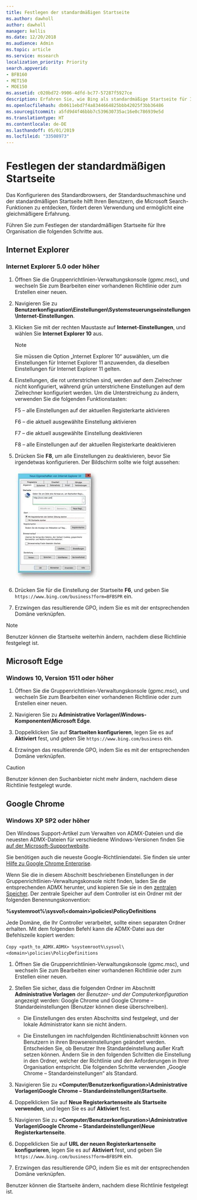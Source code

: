 ```yaml
---
title: Festlegen der standardmäßigen Startseite
ms.author: dawholl
author: dawholl
manager: kellis
ms.date: 12/20/2018
ms.audience: Admin
ms.topic: article
ms.service: mssearch
localization_priority: Priority
search.appverid:
- BFB160
- MET150
- MOE150
ms.assetid: c020bd72-9906-4dfd-bc77-57287f5927ce
description: Erfahren Sie, wie Bing als standardmäßige Startseite für Ihr Unternehmen mit Microsoft Search festlegen.
ms.openlocfilehash: db0611ebd7f4a8344664825bbb42025f3bb36486
ms.sourcegitcommit: a5fd9d4f46bbb7c539630735ac16e0c786939e5d
ms.translationtype: HT
ms.contentlocale: de-DE
ms.lasthandoff: 05/01/2019
ms.locfileid: "33508973"
---
```

# <a name="set-default-homepage"></a>Festlegen der standardmäßigen Startseite

Das Konfigurieren des Standardbrowsers, der Standardsuchmaschine und der standardmäßigen Startseite hilft Ihren Benutzern, die Microsoft Search-Funktionen zu entdecken, fördert deren Verwendung und ermöglicht eine gleichmäßigere Erfahrung.
  
Führen Sie zum Festlegen der standardmäßigen Startseite für Ihre Organisation die folgenden Schritte aus.
  
## <a name="internet-explorer"></a>Internet Explorer

### <a name="internet-explorer-50-or-later"></a>Internet Explorer 5.0 oder höher

1. Öffnen Sie die Gruppenrichtlinien-Verwaltungskonsole (gpmc.msc), und wechseln Sie zum Bearbeiten einer vorhandenen Richtlinie oder zum Erstellen einer neuen.
    
2. Navigieren Sie zu **Benutzerkonfiguration\Einstellungen\Systemsteuerungseinstellungen\Internet-Einstellungen**.
    
3. Klicken Sie mit der rechten Maustaste auf **Internet-Einstellungen**, und wählen Sie **Internet Explorer 10** aus.
    
    > [!NOTE]
    > Sie müssen die Option „Internet Explorer 10“ auswählen, um die Einstellungen für Internet Explorer 11 anzuwenden, da dieselben Einstellungen für Internet Explorer 11 gelten. 
  
4. Einstellungen, die rot unterstrichen sind, werden auf dem Zielrechner nicht konfiguriert, während grün unterstrichene Einstellungen auf dem Zielrechner konfiguriert werden. Um die Unterstreichung zu ändern, verwenden Sie die folgenden Funktionstasten:
    
    F5 – alle Einstellungen auf der aktuellen Registerkarte aktivieren
    
    F6 – die aktuell ausgewählte Einstellung aktivieren
    
    F7 – die aktuell ausgewählte Einstellung deaktivieren
    
    F8 – alle Einstellungen auf der aktuellen Registerkarte deaktivieren
    
5. Drücken Sie **F8**, um alle Einstellungen zu deaktivieren, bevor Sie irgendetwas konfigurieren. Der Bildschirm sollte wie folgt aussehen: 
    
    ![Eigenschaftendialogfeld von Internet Explorer 10](media/2fd55755-5007-4e33-a795-c42ce2fcef4a.jpg)
  
6. Drücken Sie für die Einstellung der Startseite **F6**, und geben Sie `https://www.bing.com/business?form=BFBSPR` ein.
    
7. Erzwingen das resultierende GPO, indem Sie es mit der entsprechenden Domäne verknüpfen.
    
> [!NOTE]
> Benutzer können die Startseite weiterhin ändern, nachdem diese Richtlinie festgelegt ist. 
  
## <a name="microsoft-edge"></a>Microsoft Edge

### <a name="windows-10-version-1511-or-later"></a>Windows 10, Version 1511 oder höher

1. Öffnen Sie die Gruppenrichtlinien-Verwaltungskonsole (gpmc.msc), und wechseln Sie zum Bearbeiten einer vorhandenen Richtlinie oder zum Erstellen einer neuen.
    
2. Navigieren Sie zu **Administrative Vorlagen\Windows-Komponenten\Microsoft Edge**.
    
1. Doppelklicken Sie auf **Startseiten konfigurieren**, legen Sie es auf **Aktiviert** fest, und geben Sie `https://www.bing.com/business` ein.
    
3. Erzwingen das resultierende GPO, indem Sie es mit der entsprechenden Domäne verknüpfen.
    
> [!CAUTION]
> Benutzer können den Suchanbieter nicht mehr ändern, nachdem diese Richtlinie festgelegt wurde. 
  
## <a name="google-chrome"></a>Google Chrome

### <a name="windows-xp-sp2-or-later"></a>Windows XP SP2 oder höher

Den Windows Support-Artikel zum Verwalten von ADMX-Dateien und die neuesten ADMX-Dateien für verschiedene Windows-Versionen finden Sie [auf der Microsoft-Supportwebsite](https://support.microsoft.com/de-DE/help/3087759/how-to-create-and-manage-the-central-store-for-group-policy-administra).

Sie benötigen auch die neueste Google-Richtliniendatei. Sie finden sie unter [Hilfe zu Google Chrome Enterprise](https://support.google.com/chrome/a/answer/187202).
  
Wenn Sie die in diesem Abschnitt beschriebenen Einstellungen in der Gruppenrichtlinien-Verwaltungskonsole nicht finden, laden Sie die entsprechenden ADMX herunter, und kopieren Sie sie in den [zentralen Speicher](https://docs.microsoft.com/de-DE/previous-versions/windows/it-pro/windows-vista/cc748955%28v%3dws.10%29). Der zentrale Speicher auf dem Controller ist ein Ordner mit der folgenden Benennungskonvention:
  
 **%systemroot%\sysvol\\<domain\>\policies\PolicyDefinitions**
  
Jede Domäne, die Ihr Controller verarbeitet, sollte einen separaten Ordner erhalten. Mit dem folgenden Befehl kann die ADMX-Datei aus der Befehlszeile kopiert werden:
  
 `Copy <path_to_ADMX.ADMX> %systemroot%\sysvol\<domain>\policies\PolicyDefinitions`
  
1. Öffnen Sie die Gruppenrichtlinien-Verwaltungskonsole (gpmc.msc), und wechseln Sie zum Bearbeiten einer vorhandenen Richtlinie oder zum Erstellen einer neuen.
    
2. Stellen Sie sicher, dass die folgenden Ordner im Abschnitt **Administrative Vorlagen** der *Benutzer- und der Computerkonfiguration* angezeigt werden: Google Chrome und Google Chrome – Standardeinstellungen (Benutzer können diese überschreiben).
    
   - Die Einstellungen des ersten Abschnitts sind festgelegt, und der lokale Administrator kann sie nicht ändern.
    
   - Die Einstellungen im nachfolgenden Richtlinienabschnitt können von Benutzern in ihren Browsereinstellungen geändert werden. Entscheiden Sie, ob Benutzer Ihre Standardeinstellung außer Kraft setzen können. Ändern Sie in den folgenden Schritten die Einstellung in den Ordner, welcher der Richtlinie und den Anforderungen in Ihrer Organisation entspricht. Die folgenden Schritte verwenden „Google Chrome – Standardeinstellungen“ als Standard.
    
3. Navigieren Sie zu **&lt;Computer/Benutzerkonfiguration&gt;\Administrative Vorlagen\Google Chrome – Standardeinstellungen\Startseite**.
    
4. Doppelklicken Sie auf **Neue Registerkartenseite als Startseite verwenden**, und legen Sie es auf **Aktiviert** fest.
    
5. Navigieren Sie zu **&lt;Computer/Benutzerkonfiguration&gt;\Administrative Vorlagen\Google Chrome – Standardeinstellungen\Neue Registerkartenseite**.
    
6. Doppelklicken Sie auf **URL der neuen Registerkartenseite konfigurieren**, legen Sie es auf **Aktiviert** fest, und geben Sie `https://www.bing.com/business?form=BFBSPR` ein.
    
7. Erzwingen das resultierende GPO, indem Sie es mit der entsprechenden Domäne verknüpfen.
    
Benutzer können die Startseite ändern, nachdem diese Richtlinie festgelegt ist.